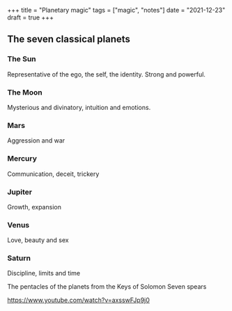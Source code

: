+++
title = "Planetary magic"
tags = ["magic", "notes"]
date = "2021-12-23"
draft = true
+++

## The seven classical planets

### The Sun
Representative of the ego, the self, the identity. Strong and powerful.

### The Moon
Mysterious and divinatory, intuition and emotions.

### Mars
Aggression and war

### Mercury
Communication, deceit, trickery

### Jupiter
Growth, expansion

### Venus
Love, beauty and sex

### Saturn
Discipline, limits and time

The pentacles of the planets from the Keys of Solomon
Seven spears

https://www.youtube.com/watch?v=axsswFJp9j0
